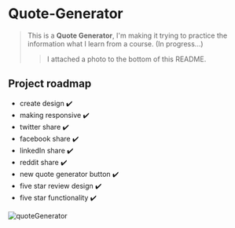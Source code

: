 # Quote-Generator

>This is a **Quote Generator**, I'm making it trying to practice the information what I learn from a course. (In progress...)
>
>>I attached a photo to the bottom of this README.

## Project roadmap

- create design ✔️
- making responsive ✔️
- twitter share ✔️
- facebook share ✔️
- linkedIn share ✔️
- reddit share ✔️
- new quote generator button ✔️
- five star review design ✔️
- five star functionality ✔️

![quoteGenerator](https://user-images.githubusercontent.com/99269936/159132838-b88864a8-87a6-4bc0-ad89-e2f06c999fb4.PNG)
